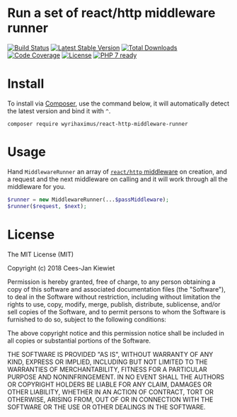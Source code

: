 # Run a set of react/http middleware runner

[![Build Status](https://travis-ci.org/WyriHaximus/reactphp-http-middleware-runner.svg?branch=master)](https://travis-ci.org/WyriHaximus/reactphp-http-middleware-runner)
[![Latest Stable Version](https://poser.pugx.org/WyriHaximus/react-http-middleware-runner/v/stable.png)](https://packagist.org/packages/WyriHaximus/react-http-middleware-runner)
[![Total Downloads](https://poser.pugx.org/WyriHaximus/react-http-middleware-runner/downloads.png)](https://packagist.org/packages/WyriHaximus/react-http-middleware-runner)
[![Code Coverage](https://scrutinizer-ci.com/g/WyriHaximus/reactphp-http-middleware-runner/badges/coverage.png?b=master)](https://scrutinizer-ci.com/g/WyriHaximus/reactphp-http-middleware-runner/?branch=master)
[![License](https://poser.pugx.org/WyriHaximus/react-http-middleware-runner/license.png)](https://packagist.org/packages/WyriHaximus/react-http-middleware-runner)
[![PHP 7 ready](http://php7ready.timesplinter.ch/WyriHaximus/reactphp-http-middleware-clear-body/badge.svg)](https://travis-ci.org/WyriHaximus/reactphp-http-middleware-clear-body)

# Install

To install via [Composer](http://getcomposer.org/), use the command below, it will automatically detect the latest version and bind it with `^`.

```
composer require wyrihaximus/react-http-middleware-runner
```

# Usage

Hand `MiddlewareRunner` an array of [`react/http` middleware](https://reactphp.org/http/#middleware) on creation, 
and a request and the next middleware on calling and it will work through all the middleware for you.

```php
$runner = new MiddlewareRunner(...$passMiddleware);
$runner($request, $next);
```


# License

The MIT License (MIT)

Copyright (c) 2018 Cees-Jan Kiewiet

Permission is hereby granted, free of charge, to any person obtaining a copy
of this software and associated documentation files (the "Software"), to deal
in the Software without restriction, including without limitation the rights
to use, copy, modify, merge, publish, distribute, sublicense, and/or sell
copies of the Software, and to permit persons to whom the Software is
furnished to do so, subject to the following conditions:

The above copyright notice and this permission notice shall be included in all
copies or substantial portions of the Software.

THE SOFTWARE IS PROVIDED "AS IS", WITHOUT WARRANTY OF ANY KIND, EXPRESS OR
IMPLIED, INCLUDING BUT NOT LIMITED TO THE WARRANTIES OF MERCHANTABILITY,
FITNESS FOR A PARTICULAR PURPOSE AND NONINFRINGEMENT. IN NO EVENT SHALL THE
AUTHORS OR COPYRIGHT HOLDERS BE LIABLE FOR ANY CLAIM, DAMAGES OR OTHER
LIABILITY, WHETHER IN AN ACTION OF CONTRACT, TORT OR OTHERWISE, ARISING FROM,
OUT OF OR IN CONNECTION WITH THE SOFTWARE OR THE USE OR OTHER DEALINGS IN THE
SOFTWARE.
